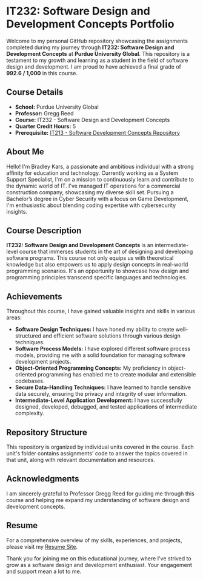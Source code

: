 # IT232: Software Design and Development Concepts Portfolio

Welcome to my personal GitHub repository showcasing the assignments completed during my journey through **IT232: Software Design and Development Concepts** at **Purdue University Global**. This repository is a testament to my growth and learning as a student in the field of software design and development. I am proud to have achieved a final grade of **992.6 / 1,000** in this course.

## Course Details

- **School:** Purdue University Global
- **Professor:** Gregg Reed
- **Course:** IT232 - Software Design and Development Concepts
- **Quarter Credit Hours:** 5
- **Prerequisite:** [IT213 - Software Development Concepts Repository](https://github.com/Bradley-Kars/IT213_-_Software_Development_Concepts)

## About Me

Hello! I'm Bradley Kars, a passionate and ambitious individual with a strong affinity for education and technology. Currently working as a System Support Specialist, I'm on a mission to continuously learn and contribute to the dynamic world of IT. I've managed IT operations for a commercial construction company, showcasing my diverse skill set. Pursuing a Bachelor’s degree in Cyber Security with a focus on Game Development, I'm enthusiastic about blending coding expertise with cybersecurity insights.

## Course Description

**IT232: Software Design and Development Concepts** is an intermediate-level course that immerses students in the art of designing and developing software programs. This course not only equips us with theoretical knowledge but also empowers us to apply design concepts in real-world programming scenarios. It's an opportunity to showcase how design and programming principles transcend specific languages and technologies.

## Achievements

Throughout this course, I have gained valuable insights and skills in various areas:

- **Software Design Techniques:** I have honed my ability to create well-structured and efficient software solutions through various design techniques.
- **Software Process Models:** I have explored different software process models, providing me with a solid foundation for managing software development projects.
- **Object-Oriented Programming Concepts:** My proficiency in object-oriented programming has enabled me to create modular and extensible codebases.
- **Secure Data-Handling Techniques:** I have learned to handle sensitive data securely, ensuring the privacy and integrity of user information.
- **Intermediate-Level Application Development:** I have successfully designed, developed, debugged, and tested applications of intermediate complexity.

## Repository Structure

This repository is organized by individual units covered in the course. Each unit's folder contains assignments' code to answer the topics covered in that unit, along with relevant documentation and resources.

## Acknowledgments

I am sincerely grateful to Professor Gregg Reed for guiding me through this course and helping me expand my understanding of software design and development concepts.

## Resume

For a comprehensive overview of my skills, experiences, and projects, please visit my [Resume Site](https://bradley-kars.github.io/).

Thank you for joining me on this educational journey, where I've strived to grow as a software design and development enthusiast. Your engagement and support mean a lot to me. 
